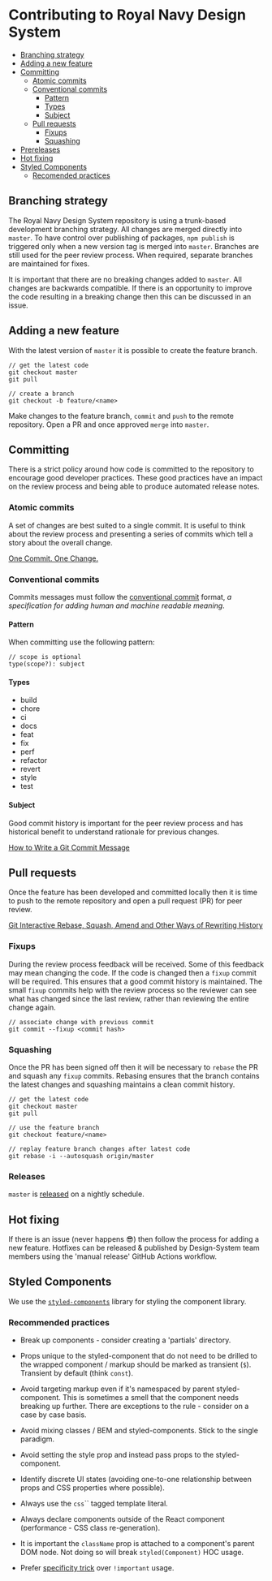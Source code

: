 # Contributing to Royal Navy Design System
- [Branching strategy](#branching-strategy)
- [Adding a new feature](#adding-a-new-feature)
- [Committing](#committing)
    - [Atomic commits](#atomic-commits)
    - [Conventional commits](#conventional-commits)
        - [Pattern](#pattern)
        - [Types](#types)
        - [Subject](#subject)
    - [Pull requests](#pull-requests)
        - [Fixups](#fixups)
        - [Squashing](#squashing)
- [Prereleases](#prereleases)
- [Hot fixing](#hot-fixing)
- [Styled Components](#styled-components)
  - [Recomended practices](#recomended-practices)

## Branching strategy
The Royal Navy Design System repository is using a trunk-based development branching strategy. All changes are merged directly into `master`. To have control over publishing of packages, `npm publish` is triggered only when a new version tag is merged into `master`. Branches are still used for the peer review process. When required, separate branches are maintained for fixes.

It is important that there are no breaking changes added to `master`. All changes are backwards compatible. If there is an opportunity to improve the code resulting in a breaking change then this can be discussed in an issue.

## Adding a new feature
With the latest version of `master` it is possible to create the feature branch.

```
// get the latest code
git checkout master
git pull

// create a branch
git checkout -b feature/<name>
```

Make changes to the feature branch, `commit` and `push` to the remote repository. Open a PR and once approved `merge` into `master`.


## Committing
There is a strict policy around how code is committed to the repository to encourage good developer practices. These good practices have an impact on the review process and being able to produce automated release notes.

### Atomic commits
A set of changes are best suited to a single commit. It is useful to think about the review process and presenting a series of commits which tell a story about the overall change.

[One Commit. One Change.](https://medium.com/@fagnerbrack/one-commit-one-change-3d10b10cebbf)

### Conventional commits
Commits messages must follow the [conventional commit](https://www.conventionalcommits.org) format, _a specification for adding human and machine readable meaning_.

#### Pattern
When committing use the following pattern:

```
// scope is optional
type(scope?): subject
```

#### Types
- build
- chore
- ci
- docs
- feat
- fix
- perf
- refactor
- revert
- style
- test

#### Subject
Good commit history is important for the peer review process and has historical benefit to understand rationale for previous changes.

[How to Write a Git Commit Message](https://chris.beams.io/posts/git-commit)

## Pull requests
Once the feature has been developed and committed locally then it is time to push to the remote repository and open a pull request (PR) for peer review.

[Git Interactive Rebase, Squash, Amend and Other Ways of Rewriting History](https://thoughtbot.com/blog/git-interactive-rebase-squash-amend-rewriting-history)

### Fixups
During the review process feedback will be received. Some of this feedback may mean changing the code. If the code is changed then a `fixup` commit will be required. This ensures that a good commit history is maintained. The small `fixup` commits help with the review process so the reviewer can see what has changed since the last review, rather than reviewing the entire change again.

```
// associate change with previous commit
git commit --fixup <commit hash>
```

### Squashing
Once the PR has been signed off then it will be necessary to `rebase` the PR and squash any `fixup` commits. Rebasing ensures that the branch contains the latest changes and squashing maintains a clean commit history.

```
// get the latest code
git checkout master
git pull

// use the feature branch
git checkout feature/<name>

// replay feature branch changes after latest code
git rebase -i --autosquash origin/master
```

### Releases
`master` is [released](https://github.com/Royal-Navy/design-system/actions?query=workflow%3ARelease) on a nightly schedule.

## Hot fixing
If there is an issue (never happens :sunglasses:) then follow the process for adding a new feature. Hotfixes can be released & published by Design-System team members using the 'manual release' GitHub Actions workflow.

## Styled Components
We use the [`styled-components`](https://github.com/styled-components/styled-components) library for styling the component library.

### Recommended practices
- Break up components - consider creating a 'partials' directory.

- Props unique to the styled-component that do not need to be drilled to the wrapped component / markup should be marked as transient (`$`). Transient by default (think `const`).

- Avoid targeting markup even if it's namespaced by parent styled-component. This is sometimes a smell that the component needs breaking up further. There are exceptions to the rule - consider on a case by case basis.

- Avoid mixing classes / BEM and styled-components. Stick to the single paradigm.

- Avoid setting the style prop and instead pass props to the styled-component. 

- Identify discrete UI states (avoiding one-to-one relationship between props and CSS properties where possible).

- Always use the `css`\`` tagged template literal.

- Always declare components outside of the React component (performance - CSS class re-generation).

- It is important the `className` prop is attached to a component's parent DOM node. Not doing so will break `styled(Component)` HOC usage.

- Prefer [specificity trick](https://styled-components.com/docs/faqs#how-can-i-override-styles-with-higher-specificity) over `!important` usage.
